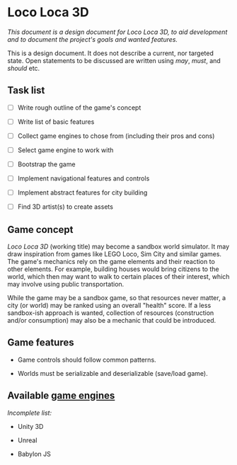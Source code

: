 # Loco Loca 3D

*This document is a design document for Loco Loca 3D, to aid development and to document the project's goals and wanted features.*

This is a design document.
It does not describe a current, nor targeted state.
Open statements to be discussed are written using *may*, *must*, and *should* etc.


## Task list

- [ ] Write rough outline of the game's concept
- [ ] Write list of basic features
- [ ] Collect game engines to chose from (including their pros and cons)
- [ ] Select game engine to work with
- [ ] Bootstrap the game
- [ ] Implement navigational features and controls
- [ ] Implement abstract features for city building
- [ ] Find 3D artist(s) to create assets


## Game concept

*Loco Loca 3D* (working title) may become a sandbox world simulator.
It may draw inspiration from games like LEGO Loco, Sim City and similar games.
The game's mechanics rely on the game elements and their reaction to other elements.
For example, building houses would bring citizens to the world, which then may want to walk to certain places of their interest, which may involve using public transportation.

While the game may be a sandbox game, so that resources never matter, a city (or world) may be ranked using an overall "health" score.
If a less sandbox-ish approach is wanted, collection of resources (construction and/or consumption) may also be a mechanic that could be introduced.


## Game features

- Game controls should follow common patterns.

- Worlds must be serializable and deserializable (save/load game).


## Available [game engines](https://github.com/showcases/game-engines)

*Incomplete list:*

- Unity 3D

- Unreal

- Babylon JS
